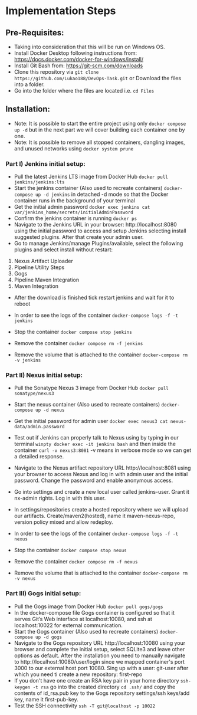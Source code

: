 # Implementation Steps

## Pre-Requisites:
- Taking into consideration that this will be run on Windows OS.
- Install Docker Desktop following instructions from: https://docs.docker.com/docker-for-windows/install/
- Install Git Bash from: https://git-scm.com/downloads
- Clone this repository via `git clone https://github.com/Lukao188/DevOps-Task.git` or Download the files into a folder.
- Go into the folder where the files are located i.e. `cd Files`

## Installation:
- Note: It is possible to start the entire project using only `docker compose up -d` but in the next part we will cover building each container one by one.
- Note: It is possible to remove all stopped containers, dangling images, and unused networks using `docker system prune`
### Part I) Jenkins initial setup:
- Pull the latest Jenkins LTS image from Docker Hub `docker pull jenkins/jenkins:lts`
- Start the jenkins container (Also used to recreate containers) `docker-compose up -d jenkins` 
  in detached -d mode so that the Docker container runs in the background of your terminal 
- Get the initial admin password `docker exec jenkins cat var/jenkins_home/secrets/initialAdminPassword`
- Confirm the jenkins container is running `docker ps`
- Navigate to the Jenkins URL in your browser: http://localhost:8080 using the initial password to access and setup Jenkins selecting install suggested plugins. After that create your admin user. 
- Go to manage Jenkins/manage Plugins/available, select the following plugins and select install without restart:
1. Nexus Artifact Uploader
2. Pipeline Utility Steps
3. Gogs
4. Pipeline Maven Integration
5. Maven Integration
- After the download is finished tick restart jenkins and wait for it to reboot

- In order to see the logs of the container `docker-compose logs -f -t jenkins`
- Stop the container `docker compose stop jenkins`
- Remove the container `docker compose rm -f jenkins`
- Remove the volume that is attached to the container `docker-compose rm -v jenkins`

### Part II) Nexus initial setup:
- Pull the Sonatype Nexus 3 image from Docker Hub `docker pull sonatype/nexus3`
- Start the nexus container (Also used to recreate containers) `docker-compose up -d nexus`
- Get the initial password for admin user `docker exec nexus3 cat nexus-data/admin.password`
- Test out if Jenkins can properly talk to Nexus using by typing in our terminal `winpty docker exec -it jenkins bash` and then inside the container `curl -v nexus3:8081` -v means in verbose mode so we can get a detailed response.
- Navigate to the Nexus artifact repository URL http://localhost:8081 using your browser to access Nexus and log in with admin user and the initial password. Change the password and enable anonymous access.
- Go into settings and create a new local user called jenkins-user. Grant it nx-admin rights. Log in with this user.
- In settings/repositories create a hosted repository where we will upload our artifacts. Create/maven2(hosted), name it maven-nexus-repo, version policy mixed and allow redeploy.

- In order to see the logs of the container `docker-compose logs -f -t nexus`
- Stop the container `docker compose stop nexus`
- Remove the container `docker compose rm -f nexus`
- Remove the volume that is attached to the container `docker-compose rm -v nexus`

### Part III) Gogs initial setup:
- Pull the Gogs image from Docker Hub `docker pull gogs/gogs`
- In the docker-compose file Gogs container is configured so that it serves Git’s Web interface at localhost:10080, and ssh at localhost:10022 for external communication.
- Start the Gogs container (Also used to recreate containers) `docker-compose up -d gogs`
- Navigate to the Gogs repository URL http://localhost:10080 using your browser and complete the initial setup, select SQLite3 and leave other options as default. After the installation you need to manually navigate to http://localhost:10080/user/login since we mapped container's port 3000 to our external host port 10080. Sing up with a user: git-user after which you need ti create a new repository: first-repo
- If you don't have one create an RSA key pair in your home directory `ssh-keygen -t rsa` go into the created directory `cd .ssh/` and copy the contents of id_rsa.pub key to the Gogs repository settings/ssh keys/add key, name it first-pub-key.
- Test the SSH connectivity `ssh -T git@localhost -p 10022`
